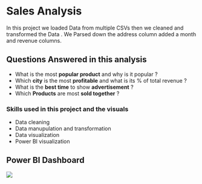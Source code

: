 
# Sales Analysis 
In this project we loaded Data from multiple CSVs then we cleaned and transformed the Data
. We Parsed down the address column added a month and revenue columns.



## Questions Answered in this analysis

- What is the most **popular product** and why is it popular ?
- Which **city** is the most **profitable** and what is its % of total revenue ?
- What is the **best time** to show **advertisement** ?
- Which **Products** are most **sold together** ?

### Skills used in this project and the visuals

- Data cleaning 
- Data manupulation and transformation 
- Data visualization
- Power BI visualization

##  Power BI Dashboard
 

![](https://github.com/Mo-Saad-TheAnalyst/Portfolio-projects/blob/main/Sales%20Project/Sales%20Viz/report%20gif/sales%20gif.gif)


